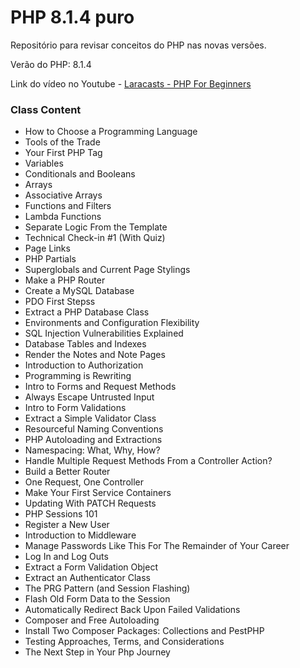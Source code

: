 # PHP 8.1.4 puro

Repositório para revisar conceitos do PHP nas novas versões.

Verão do PHP: 8.1.4

Link do vídeo no Youtube - [Laracasts - PHP For Beginners](https://www.youtube.com/watch?v=fw5ObX8P6as&t=8072s&ab_channel=Laracasts)

### Class Content
 - How to Choose a Programming Language
 - Tools of the Trade
 - Your First PHP Tag
 - Variables
 - Conditionals and Booleans
 - Arrays
 - Associative Arrays
 - Functions and Filters
 - Lambda Functions
 - Separate Logic From the Template
 - Technical Check-in #1 (With Quiz)
 - Page Links
 - PHP Partials
 - Superglobals and Current Page Stylings
 - Make a PHP Router
 - Create a MySQL Database
 - PDO First Stepss
 - Extract a PHP Database Class
 - Environments and Configuration Flexibility
 - SQL Injection Vulnerabilities Explained
 - Database Tables and Indexes
 - Render the Notes and Note Pages
 - Introduction to Authorization
 - Programming is Rewriting
 - Intro to Forms and Request Methods
 - Always Escape Untrusted Input
 - Intro to Form Validations
 - Extract a Simple Validator Class
 - Resourceful Naming Conventions
 - PHP Autoloading and Extractions
 - Namespacing: What, Why, How?
 - Handle Multiple Request Methods From a Controller Action?
 - Build a Better Router
 - One Request, One Controller
 - Make Your First Service Containers
 - Updating With PATCH Requests
 - PHP Sessions 101
 - Register a New User
 - Introduction to Middleware
 - Manage Passwords Like This For The Remainder of Your Career
 - Log In and Log Outs
 - Extract a Form Validation Object
 - Extract an Authenticator Class
 - The PRG Pattern (and Session Flashing)
 - Flash Old Form Data to the Session
 - Automatically Redirect Back Upon Failed Validations
 - Composer and Free Autoloading
 - Install Two Composer Packages: Collections and PestPHP
 - Testing Approaches, Terms, and Considerations
 - The Next Step in Your Php Journey
